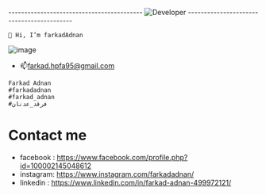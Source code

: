 
------------------------------------------ ![Developer](https://user-images.githubusercontent.com/35774039/183126602-e4b57439-4d5e-4d2f-af1d-80846bc5bb3b.gif) ------------------------------------------



```
👋 Hi, I’m farkadAdnan
```

 
 

![image](https://user-images.githubusercontent.com/35774039/183365850-11f97c98-8161-4c39-970b-5361ad753d6a.png)


- 📫farkad.hpfa95@gmail.com
```
Farkad Adnan
#farkadadnan
#farkad_adnan
#فرقد_عدنان
```
# Contact me
* facebook : https://www.facebook.com/profile.php?id=100002145048612
* instagram:  https://www.instagram.com/farkadadnan/
* linkedin : https://www.linkedin.com/in/farkad-adnan-499972121/


